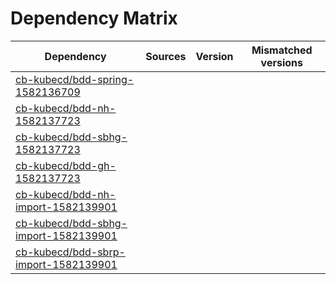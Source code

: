 # Dependency Matrix

Dependency | Sources | Version | Mismatched versions
---------- | ------- | ------- | -------------------
[cb-kubecd/bdd-spring-1582136709](https://github.com/cb-kubecd/bdd-spring-1582136709.git) |  | []() | 
[cb-kubecd/bdd-nh-1582137723](https://github.com/cb-kubecd/bdd-nh-1582137723.git) |  | []() | 
[cb-kubecd/bdd-sbhg-1582137723](https://github.com/cb-kubecd/bdd-sbhg-1582137723.git) |  | []() | 
[cb-kubecd/bdd-gh-1582137723](https://github.com/cb-kubecd/bdd-gh-1582137723.git) |  | []() | 
[cb-kubecd/bdd-nh-import-1582139901](https://github.com/cb-kubecd/bdd-nh-import-1582139901.git) |  | []() | 
[cb-kubecd/bdd-sbhg-import-1582139901](https://github.com/cb-kubecd/bdd-sbhg-import-1582139901.git) |  | []() | 
[cb-kubecd/bdd-sbrp-import-1582139901](https://github.com/cb-kubecd/bdd-sbrp-import-1582139901.git) |  | []() | 
